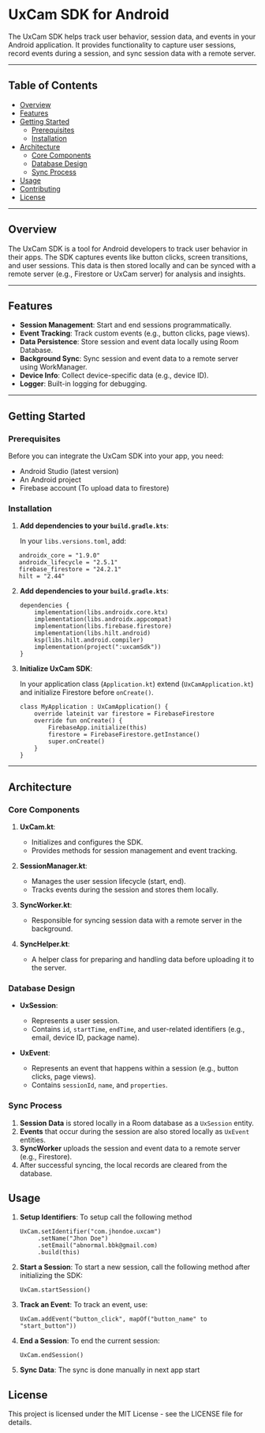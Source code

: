 # UxCam SDK for Android

The UxCam SDK helps track user behavior, session data, and events in your Android application. It
provides functionality to capture user sessions, record events during a session, and sync session
data with a remote server.
  
---  

## Table of Contents

- [Overview](#overview)
- [Features](#features)
- [Getting Started](#getting-started)
    - [Prerequisites](#prerequisites)
    - [Installation](#installation)
- [Architecture](#architecture)
    - [Core Components](#core-components)
    - [Database Design](#database-design)
    - [Sync Process](#sync-process)
- [Usage](#usage)
- [Contributing](#contributing)
- [License](#license)

---  

## Overview

The UxCam SDK is a tool for Android developers to track user behavior in their apps. The SDK
captures events like button clicks, screen transitions, and user sessions. This data is then stored
locally and can be synced with a remote server (e.g., Firestore or UxCam server) for analysis and
insights.
  
---  

## Features

- **Session Management**: Start and end sessions programmatically.
- **Event Tracking**: Track custom events (e.g., button clicks, page views).
- **Data Persistence**: Store session and event data locally using Room Database.
- **Background Sync**: Sync session and event data to a remote server using WorkManager.
- **Device Info**: Collect device-specific data (e.g., device ID).
- **Logger**: Built-in logging for debugging.

---  

## Getting Started

### Prerequisites

Before you can integrate the UxCam SDK into your app, you need:

- Android Studio (latest version)
- An Android project
- Firebase account (To upload data to firestore)

### Installation

1. **Add dependencies to your `build.gradle.kts`**:

   In your `libs.versions.toml`, add:

  ```
     androidx_core = "1.9.0" 
     androidx_lifecycle = "2.5.1" 
     firebase_firestore = "24.2.1" 
     hilt = "2.44"  
```

2. **Add dependencies to your `build.gradle.kts`**:

   ```
   dependencies {  
       implementation(libs.androidx.core.ktx)  
       implementation(libs.androidx.appcompat)  
       implementation(libs.firebase.firestore)  
       implementation(libs.hilt.android)  
       ksp(libs.hilt.android.compiler)  
       implementation(project(":uxcamSdk"))  
   }
   ```  

3. **Initialize UxCam SDK**:

   In your application class (`Application.kt`) extend  (`UxCamApplication.kt`)  and initialize
   Firestore before `onCreate()`.

   ```
   class MyApplication : UxCamApplication() {  
       override lateinit var firestore = FirebaseFirestore
       override fun onCreate() {  
           FirebaseApp.initialize(this)
           firestore = FirebaseFirestore.getInstance()
           super.onCreate()  
       }  
   }
   ```  

  
----------  

## Architecture

### Core Components

1. **UxCam.kt**:

    - Initializes and configures the SDK.
    - Provides methods for session management and event tracking.
2. **SessionManager.kt**:

    - Manages the user session lifecycle (start, end).
    - Tracks events during the session and stores them locally.
3. **SyncWorker.kt**:

    - Responsible for syncing session data with a remote server in the background.
4. **SyncHelper.kt**:

    - A helper class for preparing and handling data before uploading it to the server.

### Database Design

- **UxSession**:

    - Represents a user session.
    - Contains `id`, `startTime`, `endTime`, and user-related identifiers (e.g., email, device ID,
      package name).
- **UxEvent**:

    - Represents an event that happens within a session (e.g., button clicks, page views).
    - Contains `sessionId`, `name`, and `properties`.

### Sync Process

1. **Session Data** is stored locally in a Room database as a `UxSession` entity.
2. **Events** that occur during the session are also stored locally as `UxEvent` entities.
3. **SyncWorker** uploads the session and event data to a remote server (e.g., Firestore).
4. After successful syncing, the local records are cleared from the database.

## Usage

1. **Setup Identifiers**: To setup call the following method

   ```
   UxCam.setIdentifier("com.jhondoe.uxcam")
        .setName("Jhon Doe")
        .setEmail("abnormal.bbk@gmail.com)
        .build(this)
   ```  
2. **Start a Session**: To start a new session, call the following method after initializing the
   SDK:

   `UxCam.startSession()`

3. **Track an Event**: To track an event, use:

   `UxCam.addEvent("button_click", mapOf("button_name" to "start_button"))`

4. **End a Session**: To end the current session:

   `UxCam.endSession()`

5. **Sync Data**: The sync is done manually in next app start

## License

This project is licensed under the MIT License - see the LICENSE file for details.  
  